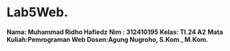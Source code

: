 # Lab5Web.
**Nama: Muhammad Ridho Hafiedz**
**Nim : 312410195**
**Kelas: TI.24 A2**
**Mata Kuliah:Pemrograman Web Dosen:Agung Nugroho, S.Kom., M.Kom.**
